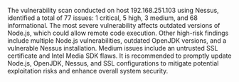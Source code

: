 The vulnerability scan conducted on host 192.168.251.103 using Nessus, identified a total of 77 issues: 1 critical, 5 high, 3 medium, and 68 informational. The most severe vulnerability affects outdated versions of Node.js, which could allow remote code execution. Other high-risk findings include multiple Node.js vulnerabilities, outdated OpenJDK versions, and a vulnerable Nessus installation. Medium issues include an untrusted SSL certificate and Intel Media SDK flaws. It is recommended to promptly update Node.js, OpenJDK, Nessus, and SSL configurations to mitigate potential exploitation risks and enhance overall system security.
